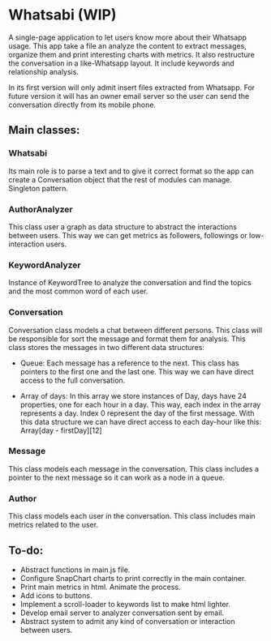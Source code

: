 # Whatsabi (WIP)
A single-page application to let users know more about their Whatsapp usage.
This app take a file an analyze the content to extract messages, organize them and print
interesting charts with metrics. It also restructure the conversation in a like-Whatsapp layout.
It include keywords and relationship analysis.

In its first version will only admit insert files extracted from Whatsapp.
For future version it will has an owner email server so the user can send the conversation directly
from its mobile phone.

## Main classes:
### Whatsabi
Its main role is to parse a text and to give it correct format so the app
can create a Conversation object that the rest of modules can manage.
Singleton pattern.

### AuthorAnalyzer
This class user a graph as data structure to abstract the interactions between users.
This way we can get metrics as followers, followings or low-interaction users.

### KeywordAnalyzer
Instance of KeywordTree to analyze the conversation and find the topics and the
most common word of each user.

### Conversation
Conversation class models a chat between different persons. This class will be
responsible for sort the message and format them for analysis.
This class stores the messages in two different data structures:

- Queue: Each message has a reference to the next. This class has pointers to the
first one and the last one. This way we can have direct access to the full conversation.

- Array of days: In this array we store instances of Day, days have 24 properties, one for
each hour in a day. This way, each index in the array represents a day. Index 0 represent the
day of the first message. With this data structure we can have direct access to each day-hour
like this: Array[day - firstDay][12]

### Message
This class models each message in the conversation. This class includes a
pointer to the next message so it can work as a node in a queue.

### Author
This class models each user in the conversation. This class includes main metrics
related to the user.

## To-do:
- Abstract functions in main.js file.
- Configure SnapChart charts to print correctly in the main container.
- Print main metrics in html. Animate the process.
- Add icons to buttons.
- Implement a scroll-loader to keywords list to make html lighter.
- Develop email server to analyzer conversation sent by email.
- Abstract system to admit any kind of conversation or interaction between users.